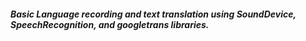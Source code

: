 ##### Basic Language recording and text translation using SoundDevice, SpeechRecognition, and googletrans libraries.
